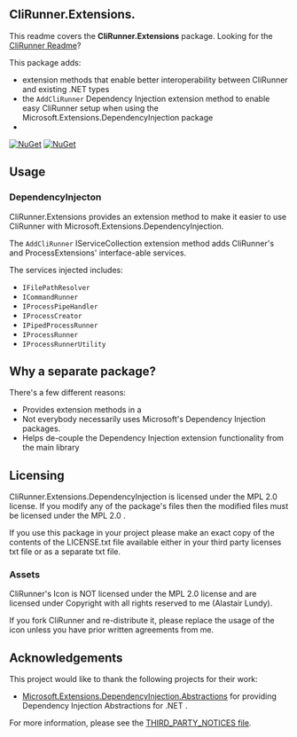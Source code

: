 ## CliRunner.Extensions.
This readme covers the **CliRunner.Extensions** package. Looking for the [CliRunner Readme](https://github.com/alastairlundy/CliRunner/blob/main/README.md)?

This package adds:
* extension methods that enable better interoperability between CliRunner and existing .NET types
* the ``AddCliRunner`` Dependency Injection extension method to enable easy CliRunner setup when using the Microsoft.Extensions.DependencyInjection package
* 

[![NuGet](https://img.shields.io/nuget/v/CliRunner.Extensions.DependencyInjection.svg)](https://www.nuget.org/packages/CliRunner.Extensions.DependencyInjection/)
[![NuGet](https://img.shields.io/nuget/dt/CliRunner.Extensions.DependencyInjection.svg)](https://www.nuget.org/packages/CliRunner.Extensions.DependencyInjection/)

## Usage

### DependencyInjecton
CliRunner.Extensions provides an extension method to make it easier to use CliRunner with Microsoft.Extensions.DependencyInjection.

The ``AddCliRunner`` IServiceCollection extension method adds CliRunner's and ProcessExtensions' interface-able services.

The services injected includes:
* ``IFilePathResolver``
* ``ICommandRunner``
* ``IProcessPipeHandler``
* ``IProcessCreator``
* ``IPipedProcessRunner``
* ``IProcessRunner``
* ``IProcessRunnerUtility``

## Why a separate package?
There's a few different reasons:
* Provides extension methods in a 
* Not everybody necessarily uses Microsoft's Dependency Injection packages.
* Helps de-couple the Dependency Injection extension functionality from the main library

## Licensing
CliRunner.Extensions.DependencyInjection is licensed under the MPL 2.0 license. If you modify any of the package's files then the modified files must be licensed under the MPL 2.0 .

If you use this package in your project please make an exact copy of the contents of the LICENSE.txt file available either in your third party licenses txt file or as a separate txt file.

### Assets
CliRunner's Icon is NOT licensed under the MPL 2.0 license and are licensed under Copyright with all rights reserved to me (Alastair Lundy).

If you fork CliRunner and re-distribute it, please replace the usage of the icon unless you have prior written agreements from me.

## Acknowledgements
This project would like to thank the following projects for their work:
* [Microsoft.Extensions.DependencyInjection.Abstractions](https://www.nuget.org/packages/Microsoft.Extensions.DependencyInjection.Abstractions) for providing Dependency Injection Abstractions for .NET .

For more information, please see the [THIRD_PARTY_NOTICES file](https://github.com/alastairlundy/CliRunner/blob/main/CliRunnerLibrary/CliRunner.Extensions.DependencyInjection/THIRD_PARTY_NOTICES.txt).
